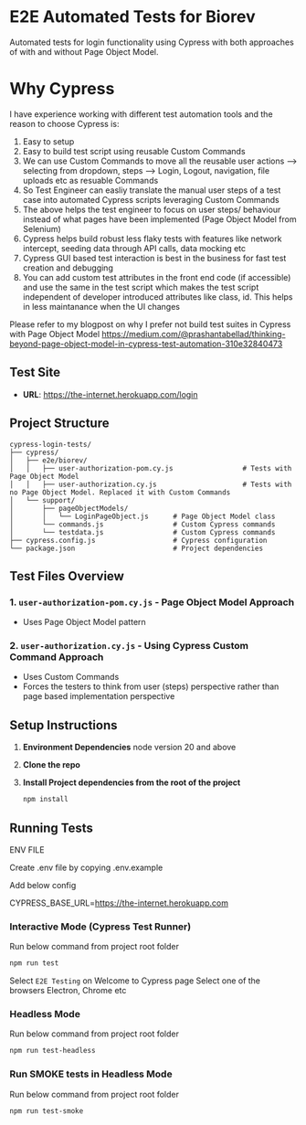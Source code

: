 # E2E Automated Tests for Biorev

Automated tests for login functionality using Cypress with both approaches of with and without Page Object Model.

# Why Cypress
I have experience working with different test automation tools and the reason to choose Cypress is:
1. Easy to setup
2. Easy to build test script using reusable Custom Commands
3. We can use Custom Commands to move all the reusable user actions --> selecting from dropdown, steps --> Login, Logout, navigation, file uploads etc as resuable Commands
4. So Test Engineer can easliy translate the manual user steps of a test case into automated Cypress scripts leveraging Custom Commands
5. The above helps the test engineer to focus on user steps/ behaviour instead of what pages have been implemented (Page Object Model from Selenium)
6. Cypress helps build robust less flaky tests with features like network intercept, seeding data through API calls, data mocking etc
7. Cypress GUI based test interaction is best in the business for fast test creation and debugging
8. You can add custom test attributes in the front end code (if accessible) and use the same in the test script which makes the test script independent of developer introduced attributes like class, id. This helps in less maintanance when the UI changes

Please refer to my blogpost on why I prefer not build test suites in Cypress with Page Object Model
https://medium.com/@prashantabellad/thinking-beyond-page-object-model-in-cypress-test-automation-310e32840473

## Test Site

- **URL**: https://the-internet.herokuapp.com/login

## Project Structure

```
cypress-login-tests/
├── cypress/
│   ├── e2e/biorev/
│   │   ├── user-authorization-pom.cy.js                 # Tests with Page Object Model
│   │   ├── user-authorization.cy.js                     # Tests with no Page Object Model. Replaced it with Custom Commands
│   └── support/
│       ├── pageObjectModels/
│       │   └── LoginPageObject.js      # Page Object Model class
│       └── commands.js                 # Custom Cypress commands
│       └── testdata.js                 # Custom Cypress commands
├── cypress.config.js                   # Cypress configuration
└── package.json                        # Project dependencies
```

## Test Files Overview

### 1. `user-authorization-pom.cy.js` - Page Object Model Approach

- Uses Page Object Model pattern

### 2. `user-authorization.cy.js` - Using Cypress Custom Command Approach

- Uses Custom Commands
- Forces the testers to think from user (steps) perspective rather than page based implementation perspective

## Setup Instructions

1. **Environment Dependencies**
   node version 20 and above

2. **Clone the repo**

3. **Install Project dependencies from the root of the project** 
   ```bash
   npm install 
   ```

## Running Tests
ENV FILE

Create .env file by copying .env.example

Add below config

CYPRESS_BASE_URL=https://the-internet.herokuapp.com

### Interactive Mode (Cypress Test Runner)
Run below command from project root folder

```bash
npm run test
```

Select `E2E Testing` on Welcome to Cypress page
Select one of the browsers Electron, Chrome etc

### Headless Mode
Run below command from project root folder

```bash
npm run test-headless
```

### Run SMOKE tests in Headless Mode
Run below command from project root folder

```bash
npm run test-smoke
```
